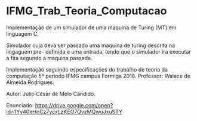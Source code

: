 # IFMG_Trab_Teoria_Computacao
Implementação de um simulador de uma maquina de Turing (MT) em linguagem C.

Simulador cuja deva ser passado uma maquina de turing descrita na lingaguem pre-
definida e uma entrada, tendo que o simulador ira executar a fita segundo a maquina
passada.

Implementação seguindo especificações do trabalho de teoria da computação 5º periodo IFMG campus Formiga 2018.
Professor: Walace de Almeida Rodrigues.

Autor: Júlio César de Mélo Cândido.

Enunciado: https://drive.google.com/open?id=1Yy40eHoCz7ycxLzKEO7QvzMQwuJxuSTY
